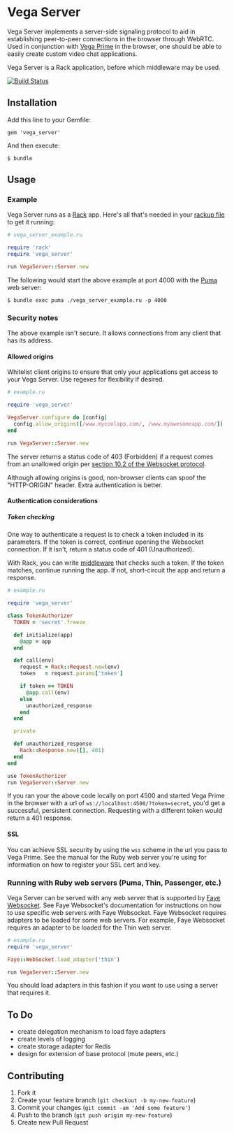 # Vega Server

Vega Server implements a server-side signaling protocol to aid
in establishing peer-to-peer connections in the browser through
WebRTC. Used in conjunction with
[Vega Prime](https://github.com/davejachimiak/vega-prime) in the
browser, one should be able to easily create custom video chat
applications.

Vega Server is a Rack application, before which middleware may be used.

[![Build Status](https://travis-ci.org/davejachimiak/vega_server.svg?branch=master)](https://travis-ci.org/davejachimiak/vega_server)

## Installation

Add this line to your Gemfile:

    gem 'vega_server'

And then execute:

    $ bundle

## Usage

### Example

Vega Server runs as a [Rack](https://github.com/rack/rack) app.
Here's all that's needed in your [rackup file](https://github.com/rack/rack/wiki/%28tutorial%29-rackup-howto)
to get it running:

```ruby
# vega_server_example.ru

require 'rack'
require 'vega_server'

run VegaServer::Server.new
```

The following would start the above example at port 4000 with the
[Puma](https://github.com/puma/puma) web server:
```shell
$ bundle exec puma ./vega_server_example.ru -p 4000
```

### Security notes

The above example isn't secure.
It allows connections from any client that has its address.

#### Allowed origins

Whitelist client origins to ensure that only your applications
get access to your Vega Server. Use regexes for flexibility if desired.

```ruby
# example.ru

require 'vega_server'

VegaServer.configure do |config|
  config.allow_origins([/www.mycoolapp.com/, /www.myawesomeapp.com/])
end

run VegaServer::Server.new
```

The server returns a status code of 403 (Forbidden) if a request comes
from an unallowed origin per
[section 10.2 of the Websocket protocol](http://tools.ietf.org/html/rfc6455#section-10.2).

Although allowing origins is good, non-browser clients can spoof the "HTTP-ORIGIN" header.
Extra authentication is better.

#### Authentication considerations

##### Token checking

One way to authenticate a request is to check a token included in its parameters.
If the token is correct, continue opening the Websocket connection.
If it isn't, return a status code of 401 (Unauthorized).

With Rack, you can write
[middleware](http://www.amberbit.com/blog/2011/07/13/introduction-to-rack-middleware/)
that checks such a token.
If the token matches, continue running the app.
If not, short-circuit the app and return a response.

```ruby
# example.ru

require 'vega_server'

class TokenAuthorizer
  TOKEN = 'secret'.freeze

  def initialize(app)
    @app = app
  end

  def call(env)
    request = Rack::Request.new(env)
    token   = request.params['token']

    if token == TOKEN
      @app.call(env) 
    else
      unauthorized_response
    end
  end

  private

  def unauthorized_response
    Rack::Response.new([], 401)
  end
end

use TokenAuthorizer
run VegaServer::Server.new
```

If you ran your the above code locally on port 4500
and started Vega Prime in the browser with a url
of `ws://localhost:4500/?token=secret`, you'd get
a successful, persistent connection. Requesting with
a different token would return a 401 response.

#### SSL

You can achieve SSL security by using the `wss` scheme in the url
you pass to Vega Prime. See the manual for the Ruby web server
you're using for information on how to register your SSL cert and key.

### Running with Ruby web servers (Puma, Thin, Passenger, etc.)

Vega Server can be served with any web server that is supported by
[Faye Websocket](https://github.com/faye/faye-websocket-ruby).
See Faye Websocket's documentation for instructions on how to
use specific web servers with Faye Websocket. Faye Websocket requires
adapters to be loaded for some web servers. For example, Faye Websocket
requires an adapter to be loaded for the Thin web server.

```ruby
# example.ru
require 'vega_server'

Faye::WebSocket.load_adapter('thin')

run VegaServer::Server.new
```

You should load adapters in this fashion if you want to use
using a server that requires it. 

## To Do

* create delegation mechanism to load faye adapters
* create levels of logging
* create storage adapter for Redis
* design for extension of base protocol (mute peers, etc.)

## Contributing

1. Fork it
2. Create your feature branch (`git checkout -b my-new-feature`)
3. Commit your changes (`git commit -am 'Add some feature'`)
4. Push to the branch (`git push origin my-new-feature`)
5. Create new Pull Request
